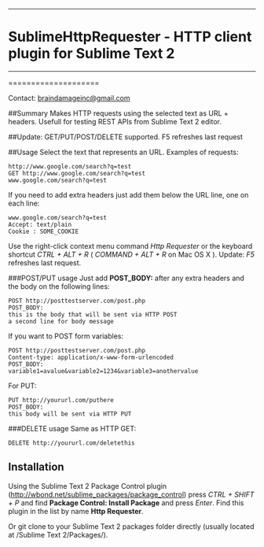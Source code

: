 ***
# SublimeHttpRequester - HTTP client plugin for Sublime Text 2
***
====================

Contact: [braindamageinc@gmail.com](mailto:braindamageinc@gmail.com)

##Summary
Makes HTTP requests using the selected text as URL + headers. Usefull for testing REST APIs from Sublime Text 2 editor. 

##Update: GET/PUT/POST/DELETE supported. F5 refreshes last request

##Usage
Select the text that represents an URL. Examples of requests:

	http://www.google.com/search?q=test
	GET http://www.google.com/search?q=test
	www.google.com/search?q=test

If you need to add extra headers just add them below the URL line, one on each line:

	www.google.com/search?q=test
	Accept: text/plain
	Cookie : SOME_COOKIE

Use the right-click context menu command *Http Requester* or the keyboard shortcut *CTRL + ALT + R*  ( *COMMAND + ALT + R* on Mac OS X ).
Update: *F5* refreshes last request.

###POST/PUT usage
Just add **POST_BODY:** after any extra headers and the body on the following lines:

	POST http://posttestserver.com/post.php
	POST_BODY:
	this is the body that will be sent via HTTP POST
	a second line for body message

If you want to POST form variables:  

	POST http://posttestserver.com/post.php
	Content-type: application/x-www-form-urlencoded
	POST_BODY:
	variable1=avalue&variable2=1234&variable3=anothervalue

For PUT:

	PUT http://yoururl.com/puthere
	POST_BODY:
	this body will be sent via HTTP PUT

###DELETE usage
Same as HTTP GET:

	DELETE http://yoururl.com/deletethis
	
## Installation
Using the Sublime Text 2 Package Control plugin (http://wbond.net/sublime_packages/package_control)
press *CTRL + SHIFT + P* and find **Package Control: Install Package** and press *Enter*.
Find this plugin in the list by name **Http Requester**.

Or git clone to your Sublime Text 2 packages folder directly (usually located at /Sublime Text 2/Packages/).
